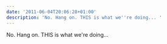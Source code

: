 ```yaml
---
date: '2011-06-04T20:06:28+01:00'
description: 'No. Hang on. THIS is what we''re doing... '
---
```

No. Hang on. THIS is what we're doing... 
